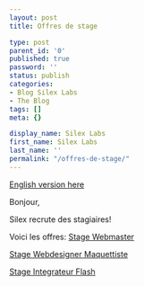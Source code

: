 ```yaml
---
layout: post
title: Offres de stage

type: post
parent_id: '0'
published: true
password: ''
status: publish
categories:
- Blog Silex Labs
- The Blog
tags: []
meta: {}

display_name: Silex Labs
first_name: Silex Labs
last_name: ''
permalink: "/offres-de-stage/"
---
```


[English version here](https://www.silexlabs.org/en/2010/01/offres-de-stage/)

Bonjour,

Silex recrute des stagiaires!

Voici les
offres: 
[Stage Webmaster](https://www.silexlabs.org/wp-content/uploads/2010/01/Stage-Webmaster.pdf)

[Stage Webdesigner Maquettiste](https://www.silexlabs.org/wp-content/uploads/2010/01/Stage-Webesigner-Maquettiste.pdf)

[Stage Integrateur Flash](https://www.silexlabs.org/wp-content/uploads/2010/01/Stage-Integrateur-Flash.pdf)